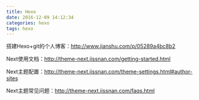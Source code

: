 ```yaml
---
title: Hexo
date: 2016-12-09 14:12:34
categories: hexo
tags: hexo
---
```

搭建Hexo+git的个人博客：http://www.jianshu.com/p/05289a4bc8b2

Next使用文档：http://theme-next.iissnan.com/getting-started.html

Next主题配置：http://theme-next.iissnan.com/theme-settings.html#author-sites

Next主题常见问题：http://theme-next.iissnan.com/faqs.html